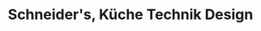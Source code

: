 ---
title: "Schneider's, Küche Technik Design"
url: /deckenpfronn/schneiders-kueche-technik-design/
shop: Elektronik
---